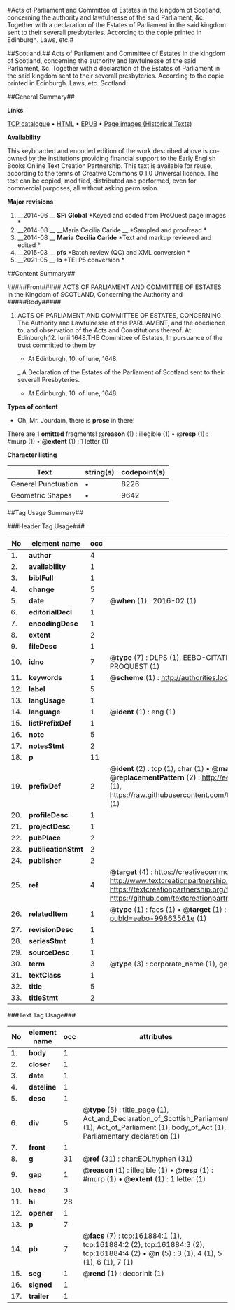 #Acts of Parliament and Committee of Estates in the kingdom of Scotland, concerning the authority and lawfulnesse of the said Parliament, &c. Together with a declaration of the Estates of Parliament in the said kingdom sent to their severall presbyteries. According to the copie printed in Edinburgh. Laws, etc.#

##Scotland.##
Acts of Parliament and Committee of Estates in the kingdom of Scotland, concerning the authority and lawfulnesse of the said Parliament, &c. Together with a declaration of the Estates of Parliament in the said kingdom sent to their severall presbyteries. According to the copie printed in Edinburgh.
Laws, etc.
Scotland.

##General Summary##

**Links**

[TCP catalogue](http://www.ota.ox.ac.uk/tcp/)  • 
[HTML](http://tei.it.ox.ac.uk/tcp/Texts-HTML/free/A92/A92523.html)  • 
[EPUB](http://tei.it.ox.ac.uk/tcp/Texts-EPUB/free/A92/A92523.epub) • 
[Page images (Historical Texts)](https://historicaltexts.jisc.ac.uk/eebo-99863561e)

**Availability**

This keyboarded and encoded edition of the work described above is co-owned by the
    institutions providing financial support to the Early English Books Online Text Creation
    Partnership. This text is available for reuse, according to the terms of  Creative Commons 0 1.0 Universal
    licence. The text can be copied, modified, distributed and performed, even for commercial
    purposes, all without asking permission.

**Major revisions**

1. __2014-06 __ __SPi Global__ *Keyed and coded from ProQuest page images *
1. __2014-08 __ __Maria Cecilia Caride __ *Sampled and proofread *
1. __2014-08 __ __Maria Cecilia Caride__ *Text and markup reviewed and edited *
1. __2015-03 __ __pfs__ *Batch review (QC) and XML conversion *
1. __2021-05 __ __lb__ *TEI P5 conversion *

##Content Summary##

#####Front#####
ACTS OF PARLIAMENT AND COMMITTEE OF ESTATES In the Kingdom of SCOTLAND, Concerning the Authority and
#####Body#####

1. ACTS OF PARLIAMENT AND COMMITTEE OF ESTATES, CONCERNING The Authority and Lawfulnesse of this PARLIAMENT, and the obedience to, and observation of the Acts and Constitutions thereof.
At Edinburgh,12. Iunii 1648.THE Committee of Estates, In pursuance of the trust committed to them by
      * At Edinburgh, 10. of Iune, 1648.

    _ A Declaration of the Estates of the Parliament of Scotland sent to their severall Presbyteries.

      * At Edinburgh, 10. of Iune, 1648.

**Types of content**

  * Oh, Mr. Jourdain, there is **prose** in there!

There are 1 **omitted** fragments! 
 @__reason__ (1) : illegible (1)  •  @__resp__ (1) : #murp (1)  •  @__extent__ (1) : 1 letter (1)

**Character listing**


|Text|string(s)|codepoint(s)|
|---|---|---|
|General Punctuation|•|8226|
|Geometric Shapes|▪|9642|

##Tag Usage Summary##

###Header Tag Usage###

|No|element name|occ|attributes|
|---|---|---|---|
|1.|__author__|4||
|2.|__availability__|1||
|3.|__biblFull__|1||
|4.|__change__|5||
|5.|__date__|7| @__when__ (1) : 2016-02 (1)|
|6.|__editorialDecl__|1||
|7.|__encodingDesc__|1||
|8.|__extent__|2||
|9.|__fileDesc__|1||
|10.|__idno__|7| @__type__ (7) : DLPS (1), EEBO-CITATION (1), VID (1), EEBO-PROQUEST (1), STC (2), PROQUEST (1)|
|11.|__keywords__|1| @__scheme__ (1) : http://authorities.loc.gov/ (1)|
|12.|__label__|5||
|13.|__langUsage__|1||
|14.|__language__|1| @__ident__ (1) : eng (1)|
|15.|__listPrefixDef__|1||
|16.|__note__|5||
|17.|__notesStmt__|2||
|18.|__p__|11||
|19.|__prefixDef__|2| @__ident__ (2) : tcp (1), char (1)  •  @__matchPattern__ (2) : ([0-9\-]+):([0-9IVX]+) (1), (.+) (1)  •  @__replacementPattern__ (2) : http://eebo.chadwyck.com/downloadtiff?vid=$1&page=$2 (1), https://raw.githubusercontent.com/textcreationpartnership/Texts/master/tcpchars.xml#$1 (1)|
|20.|__profileDesc__|1||
|21.|__projectDesc__|1||
|22.|__pubPlace__|2||
|23.|__publicationStmt__|2||
|24.|__publisher__|2||
|25.|__ref__|4| @__target__ (4) : https://creativecommons.org/publicdomain/zero/1.0/ (1), http://www.textcreationpartnership.org/docs/. (1), https://textcreationpartnership.org/faq/#faq05 (1), https://github.com/textcreationpartnership (1)|
|26.|__relatedItem__|1| @__type__ (1) : facs (1)  •  @__target__ (1) : https://data.historicaltexts.jisc.ac.uk/view?pubId=eebo-99863561e (1)|
|27.|__revisionDesc__|1||
|28.|__seriesStmt__|1||
|29.|__sourceDesc__|1||
|30.|__term__|3| @__type__ (3) : corporate_name (1), geographic_name (2)|
|31.|__textClass__|1||
|32.|__title__|5||
|33.|__titleStmt__|2||


###Text Tag Usage###

|No|element name|occ|attributes|
|---|---|---|---|
|1.|__body__|1||
|2.|__closer__|1||
|3.|__date__|1||
|4.|__dateline__|1||
|5.|__desc__|1||
|6.|__div__|5| @__type__ (5) : title_page (1), Act_and_Declaration_of_Scottish_Parliament (1), Act_of_Parliament (1), body_of_Act (1), Parliamentary_declaration (1)|
|7.|__front__|1||
|8.|__g__|31| @__ref__ (31) : char:EOLhyphen (31)|
|9.|__gap__|1| @__reason__ (1) : illegible (1)  •  @__resp__ (1) : #murp (1)  •  @__extent__ (1) : 1 letter (1)|
|10.|__head__|3||
|11.|__hi__|28||
|12.|__opener__|1||
|13.|__p__|7||
|14.|__pb__|7| @__facs__ (7) : tcp:161884:1 (1), tcp:161884:2 (2), tcp:161884:3 (2), tcp:161884:4 (2)  •  @__n__ (5) : 3 (1), 4 (1), 5 (1), 6 (1), 7 (1)|
|15.|__seg__|1| @__rend__ (1) : decorInit (1)|
|16.|__signed__|1||
|17.|__trailer__|1||
